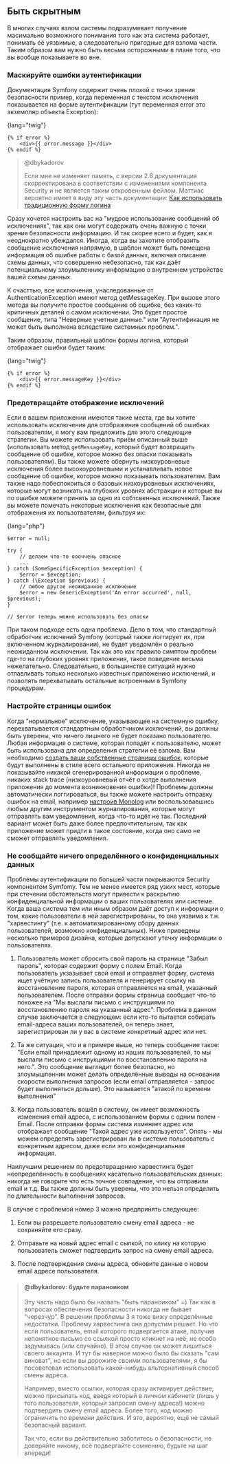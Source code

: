 ## Быть скрытным

В многих случаях взлом системы подразумевает получение масимально возможного понимания того как эта система
работает, понимать её уязвимые, а следовательно пригодные для взлома части. Таким образом вам нужно быть 
весьма осторожными в плане того, что вы вообще показываете во вне.

### Маскируйте ошибки аутентификации

Документация Symfony содержит очень плохой с точки зрения безопасности пример, когда переменная с текстом исключения 
показывается на форме аутентификации (тут переменная error это экземпляр объекта Exception):

{lang="twig"}
~~~~~~~~~~~~~
{% if error %}
    <div>{{ error.message }}</div>
{% endif %}
~~~~~~~~~~~~~

> @dbykadorov
>
> Если мне не изменяет память, с версии 2.6 документация скорректирована в соответствии с изменениями 
> компонента Security и не является таким откровенным фейлом. Маттиас вероятно имеет в виду эту часть документации: 
> [Как использовать традиционную форму логина](http://symfony.com/doc/master/security/form_login_setup.html)

Сразу хочется настроить вас на "мудрое использование сообщений об исключениях", так как они могут содержать
очень важную с точки зрения безопасности информацию. И так скорее всего и будет, как я неоднократно убеждался.
Иногда, когда вы захотите отобразить сообщение исключения напрямую, в шаблон может быть помещена информация об
ошибке работы с базой данных, включая описание схемы данных, что совершенно небезопасно, так как даёт потенциальному
злоумыленнику информацию о внутреннем устройстве вашей схемы данных.

К счасттью, все исключения, унаследованные от AuthenticationException имеют метод getMessageKey. При 
вызове этого метода вы получите простое сообщение об ощибке, без каких-то критичных деталей о самом
исключении. Это будет простое сообщение, типа "Неверные учетные данные." или "Аутентификация не может быть
выполнена вследствие системных проблем.".

Таким образом, правильный шаблон формы логина, который отображает ошибки будет таким:

{lang="twig"}
~~~~~~~~~~~~~
{% if error %}
    <div>{{ error.messageKey }}</div>
{% endif %}
~~~~~~~~~~~~~

### Предотвращайте отображение исключений

Если в вашем приложении имеются такие места, где вы хотите использовать исключения для отображения
сообщений об ошибках пользователям, я могу вам предложить для этого следующие стратегии. Вы можете использовать
приём описанный выше (использовать метод `getMessageKey`, который будет возвращать сообщение об ошибке, которое
можно без опаски показывать пользователям). Вы также можете обернуть низкоуровневые исключения более
высокоуровневыми и устанавливать новое сообщение об ошибке, которое можно показывать пользователям. Вам
также надо побеспокоиться о базовых низкоуровневых исключениях, которые могут возникать на глубоких уровнях
абстракции и которые вы по ошибке можете принять за одно из собтсвенных исключений. Также вы можете помечать
некоторые исключения как безопасные для отображения их пользотвателям, фильтруя их:

{lang="php"}
~~~~~~~~~~~~
$error = null;

try {
    // делаем что-то оооччень опасное
    ...
} catch (SomeSpecificException $exception) {
    $error = $exception;
} catch (\Exception $previous) {
    // любое другое неожиданное исключение
    $error = new GenericException('An error occurred', null, $previous);
}

// $error теперь можно использовать без опаски
~~~~~~~~~~~~

При таком подходе есть одна проблема. Дело в том, что стандартный обработчик ислючений Symfony (который также
логгирует их, при включенном журналировании), не будет уведомлён о реально неожиданном исключении. Так как это
как правило симптом проблем где-то на глубоких уровнях приложения, такое поведение весьма нежелательно. Следовательно,
в большинстве ситуаций нужно отлавливать только несколько известных приложению исключений, и позволять перехватывать
остальные встроенным в Symfony процедурам.

### Настройте страницы ошибок

Когда "нормальное" исключение, указывающее на системную ошибку, перехватывается стандартным обработчиком исключений,
вы должны быть уверены, что ничего лишнего не будет показано пользователю. Любая информация о системе, которая 
попадёт к пользователю, может быть использована для определения стратегии её взлома. Вам необходимо
[создать ваши собственные страницы ошибок](http://symfony.com/doc/master/controller/error_pages.html), которые
будут выполнены в стиле всего остального приложения. Никогда не показывайте никакой сгенерированной информации
о проблеме, никаких stack trace (низкоуровневый отчёт о хотде выполнения приложения до момента возникновения ошибки)!
Проблемы должны автоматически логгироваться, вы также можете настроить отправку ошибок на email, например
[настроив Monolog](http://symfony.com/doc/master/logging/monolog_email.html) или воспользовавшись любым другим 
инструментом журналирования, которые могут отправлять вам уведомления, когда что-то идёт не так. Последний вариант 
может быть даже более предпочтительным, так как приложение может придти в такое состояние, когда оно само не
сможет отправлять уведомления.

### Не сообщайте ничего определённого о конфиденциальных данных

Проблемы аутентификации по большей части покрываются Security компонентом Symfomy. Тем не менее имеется
ряд узких мест, которые при стечении обстоятельств могут привести к раскрытию конфиденциальной 
информации о ваших пользователях или системе. Когда ваша система тем или иным образом даёт доступ к информации 
о том, какие пользователи в ней зарегистрированы, то она уязвима к т.н. "харвестингу" (т.е. к автоматизированному
сбору данных пользователей, возможно конфиденциальных). Ниже приведены несколько примеров дизайна, которые допускают
утечку информации о пользователях.

1. Пользователь может сбросить свой пароль на странице "Забыл пароль", которая содержит форму с полем Email.
Когда пользователь укзазывает свой email и отправляет форму, система ищет учётную запись пользователя и 
генерирует ссылку на восстановление пароля, которая отправляется на email, указанный пользователем. После отправки
формы страница сообщает что-то похожее на "Мы выслали письмо с инструкциями по восстановлению пароля на указанный 
адрес". Проблема в данном случае заключается в следующем: если кто-то пытается собирать email-адреса ваших 
пользователей, он теперь знает, зарегистрирован ли у вас в системе конкретный адрес или нет.

2. Та же ситуация, что и в примере выше, но теперь сообщение такое: "Если email принадлежит одному из наших
пользователей, то мы выслали письмо с инструкциями по восстановлению пароля на него.". Это сообщение выглядит более
безопасно, но злоумышленник может делать определённые выводы на основании скорости выполнения запросов (если
email отправляется - запрос будет выполняться дольше). Это называется "атакой по времени выполнения"

3. Когда пользователь вошёл в систему, он имеет возможность изменения email адреса, с использованием формы
с одним полем - Email. После отправки формы система изменяет адрес или отображает сообщение "Такой адрес уже
используется". Опять - мы можем определять зарегистрирован ли в системе пользователь с конкретным адресом, даже
если это конфиденциальная информация.

Наилучшим решением по предотвращению харвестинга будет неопределённость в сообщениях касательно пользовательских 
данных: никогда не говорите что есть точное совпадение, что вы отправили email и т.д. Вы также должны быть уверены, 
что это нельзя определить по длительности выполнения запросов.

В случае с проблемой номер 3 можно предпринять следующее:

1. Если вы разрешаете пользователю смену email адреса - не сохраняйте его сразу.

2. Отправьте на новый адрес email с сылкой, по клику на которую пользователь сможет подтвердить запрос
на смену email адреса.

3. После подтверждения смены адреса, обновите данные о новом email адресе пользователя.

> #### @dbykadorov: будьте параноиком
>
> Эту часть надо было бы назвать "быть параноиком" =) Так как в вопросах обеспечения безопасности никогда не бывает
> "черезчур". В решении проблемы 3 я тоже вижу определённые недостатки. Проблему харвестинга она допустим решает.
> Но что если пользователь, email которого подвергается атаке, получив непонятное письмо со ссылкой просто кликнет
> на неё, не особо задумывась (или случайно). В этом случае он может лишиться своего аккаунта. И тут бы наверное 
> можно было бы сказать "сам виноват", но если вы дорожите своими пользователями, я бы посоветовал использовать
> какой-нибудь альтернативный способ смены адреса.
>
> Например, вместо ссылки, которая сразу активирует действие, можно присылать код, введя который в личном 
> кабинете (лишь у того пользователя, который запросил смену адреса!) можно подтвердить смену email адреса.
> Более того, код можно ограничить по времени действия. И это, вероятно, ещё не самый безопасный вариант.
>
> Так что, если вы действительно заботитесь о безопасности, не доверяйте никому, всё подвергайте сомнению, будьте на
> шаг впереди! 